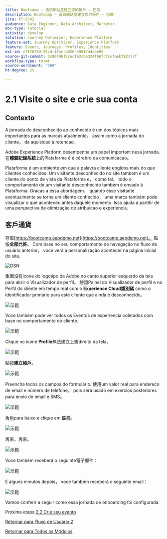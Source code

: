 ```yaml
---
title: Bootcamp — 造訪網站並建立您的帳戶 — 巴西
description: Bootcamp — 造訪網站並建立您的帳戶 — 巴西
jira: KT-5342
audience: Data Engineer, Data Architect, Marketer
doc-type: tutorial
activity: develop
solution: Journey Optimizer, Experience Platform
feature-set: Journey Optimizer, Experience Platform
feature: Events, Journeys, Profiles, Identities
exl-id: c71f6789-25cd-4fac-b026-e981744dbe95
source-git-commit: 3c86f9b19cecf92c9a324fb6fcfcefaebf82177f
workflow-type: tm+mt
source-wordcount: '369'
ht-degree: 2%

---
```


# 2.1 Visite o site e crie sua conta

## Contexto

A jornada do desconhecido ao conhecido é um dos tópicos mais importantes para as marcas atualmente， assim como a jornada do cliente， da aquisicao à retencao.

Adobe Experience Platform desempenha um papel important nesa jornada. 在&#x200B;**體驗記錄系統**&#x200B;上的Plataforma é é cérebro da comunicacao。

Plataforma é um ambiente em que a palavra cliente engloba mais do que clientes conhecidos. Um visitante desconhecido no site também é um cliente do ponto de vista da Plataforma e， como tal， todo o comportamento de um visitante desconhecido também é envado à Plataforma. Gracas a essa abordagem， quando esse visitante eventualmente se torna um cliente conhecido， uma marca também pode visualizar o que aconteceu antes daquele momento. Isso ajuda a partitir de uma perspectiva de otimização de atribuicao e experiencia.

## 客戶通貨

存取[https://bootcamp.aepdemo.net](https://bootcamp.aepdemo.net)。 點按&#x200B;**全部允許**。 Com base no seu comportamento de navegação no fluxo de usuário anterior， voce verá a personalização acontecer na página inicial do site.

![DSN](./images/web8.png)

集團沒有ícone do logotipo da Adobe no canto superior esquerdo da tela para abrir o Visualizador de perfil。 驗證Painel do Visualizador de perfil e no Perfil do cliente em tempo real com o **Experience Cloud識別碼** como o identificador primário para este cliente que ainda é desconhecido。

![示範](./images/pv1.png)

Voce também pode ver todos os Eventos de experiencia coletados com base no comportamento do cliente.

![示範](./images/pv3.png)

Clique no ícone **Profile**&#x200B;無法建立上級direito da tela。

![示範](./images/pv4.png)

點按&#x200B;**建立帳戶**。

![示範](./images/pv5.png)

Preencha todos os campos do formulário. 使用um valor real para endereco de email e número de telefone， pois será usado em exercíos posteriores para envio de email e SMS。

![示範](./images/pv7.png)

角色para baixo e clique em **註冊**。

![示範](./images/pv8.png)

再來，再來。

![示範](./images/pv9.png)

Voce também receberá o seguinte電子郵件：

![示範](./images/pv10.png)

E alguns minutos depois， voce também receberá o seguinte email：

![示範](./images/pv11.png)

Vamos conferir a seguir como essa jornada de onboarding foi configurada.

Próxima etapa [2.2 Crie seu evento](./ex2.md)

[Retornar para Fluxo de Usuário 2](./uc2.md)

[Retornar para Todos os Módulos](../../overview.md)
